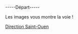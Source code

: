 -----Départ-----

Les images vous montre la voie !

<a href="https://github.com/gavet92/LABY/blob/main/Saint-Ouen.md">Direction Saint-Ouen</a><br>


